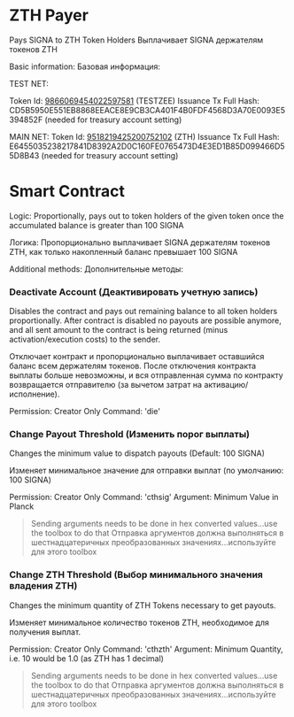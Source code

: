 # ZTH Payer
Pays SIGNA to ZTH Token Holders
Выплачивает SIGNA держателям токенов ZTH

Basic information:
Базовая информация:

TEST NET:

Token Id: [9866069454022597581](https://chain.signum.network/tx/9866069454022597581) (TESTZEE)
Issuance Tx Full Hash: CD5B5950E551EB8868EEACE8E9CB3CA401F4B0FDF4568D3A70E0093E5394852F (needed for treasury account setting)


MAIN NET:
Token Id: [9518219425200752102](https://chain.signum.network/tx/9518219425200752102) (ZTH)
Issuance Tx Full Hash: E6455035238217841D8392A2D0C160FE0765473D4E3ED1B85D099466D55D8B43 (needed for treasury account setting)



# Smart Contract

Logic: Proportionally, pays out to token holders of the given token once the accumulated balance is greater than 100 SIGNA

Логика: Пропорционально выплачивает SIGNA держателям токенов ZTH, как только накопленный баланс превышает 100 SIGNA


Additional methods:
Дополнительные методы:

### Deactivate Account (Деактивировать учетную запись)

Disables the contract and pays out remaining balance to all token holders proportionally.
After contract is disabled no payouts are possible anymore, and all sent amount to the contract is being returned (minus activation/execution costs) to the sender.

Отключает контракт и пропорционально выплачивает оставшийся баланс всем держателям токенов.
После отключения контракта выплаты больше невозможны, и вся отправленная сумма по контракту возвращается отправителю (за вычетом затрат на активацию/исполнение).


Permission: Creator Only
Command: 'die'


### Change Payout Threshold (Изменить порог выплаты)

Changes the minimum value to dispatch payouts (Default: 100 SIGNA)

Изменяет минимальное значение для отправки выплат (по умолчанию: 100 SIGNA)

Permission: Creator Only
Command: 'cthsig'
Argument: Minimum Value in Planck 

> Sending arguments needs to be done in hex converted values...use the toolbox to do that
> Отправка аргументов должна выполняться в шестнадцатеричных преобразованных значениях...используйте для этого toolbox

### Change ZTH Threshold (Выбор минимального значения владения ZTH)

Changes the minimum quantity of ZTH Tokens necessary to get payouts.

Изменяет минимальное количество токенов ZTH, необходимое для получения выплат.

Permission: Creator Only
Command: 'cthzth'
Argument: Minimum Quantity, i.e. 10 would be 1.0 (as ZTH has 1 decimal)

> Sending arguments needs to be done in hex converted values...use the toolbox to do that
> Отправка аргументов должна выполняться в шестнадцатеричных преобразованных значениях...используйте для этого toolbox
